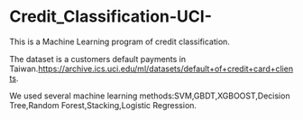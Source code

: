 # Credit_Classification-UCI-

This is a Machine Learning program of credit classification.

The dataset is a customers default payments in Taiwan.https://archive.ics.uci.edu/ml/datasets/default+of+credit+card+clients.

We used several machine learning methods:SVM,GBDT,XGBOOST,Decision Tree,Random Forest,Stacking,Logistic Regression.

